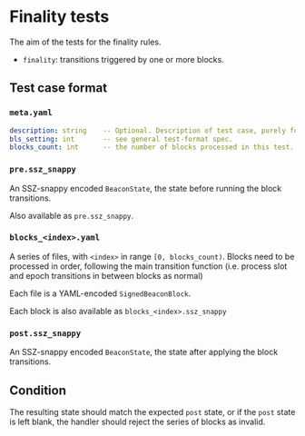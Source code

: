 # Finality tests

The aim of the tests for the finality rules.

- `finality`: transitions triggered by one or more blocks.

## Test case format

### `meta.yaml`

```yaml
description: string    -- Optional. Description of test case, purely for debugging purposes.
bls_setting: int       -- see general test-format spec.
blocks_count: int      -- the number of blocks processed in this test.
```

### `pre.ssz_snappy`

An SSZ-snappy encoded `BeaconState`, the state before running the block transitions.

Also available as `pre.ssz_snappy`.


### `blocks_<index>.yaml`

A series of files, with `<index>` in range `[0, blocks_count)`. Blocks need to be processed in order,
 following the main transition function (i.e. process slot and epoch transitions in between blocks as normal)

Each file is a YAML-encoded `SignedBeaconBlock`.

Each block is also available as `blocks_<index>.ssz_snappy`

### `post.ssz_snappy`

An SSZ-snappy encoded `BeaconState`, the state after applying the block transitions.


## Condition

The resulting state should match the expected `post` state, or if the `post` state is left blank,
 the handler should reject the series of blocks as invalid.
